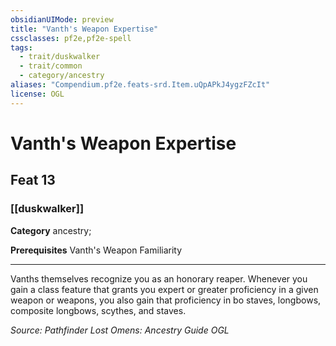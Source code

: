 ```yaml
---
obsidianUIMode: preview
title: "Vanth's Weapon Expertise"
cssclasses: pf2e,pf2e-spell
tags:
  - trait/duskwalker
  - trait/common
  - category/ancestry
aliases: "Compendium.pf2e.feats-srd.Item.uQpAPkJ4ygzFZcIt"
license: OGL
---
```

# Vanth's Weapon Expertise
## Feat 13
### [[duskwalker]]

**Category** ancestry; 



**Prerequisites** Vanth's Weapon Familiarity
* * *
Vanths themselves recognize you as an honorary reaper. Whenever you gain a class feature that grants you expert or greater proficiency in a given weapon or weapons, you also gain that proficiency in bo staves, longbows, composite longbows, scythes, and staves.

*Source: Pathfinder Lost Omens: Ancestry Guide*
*OGL*